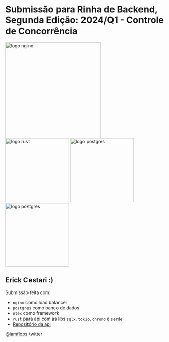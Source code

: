 # Submissão para Rinha de Backend, Segunda Edição: 2024/Q1 - Controle de Concorrência

<img src="https://upload.wikimedia.org/wikipedia/commons/c/c5/Nginx_logo.svg" alt="logo nginx" width="300" height="auto">
<br />
<img src="https://rustacean.net/assets/cuddlyferris.png" alt="logo rust" width="200" height="auto">
<img src="https://ntex.rs/img/logo.png" alt="logo postgres" width="200" height="auto">
<img src="https://upload.wikimedia.org/wikipedia/commons/2/29/Postgresql_elephant.svg" alt="logo postgres" width="200" height="auto">

## Erick Cestari :)

Submissão feita com:

- `nginx` como load balancer
- `postgres` como banco de dados
- `ntex` como framework
- `rust` para api com as libs `sqlx`, `tokio`, `chrono` e `serde`
- [Repositório da api](https://github.com/erickcestari/rinha-2024Q1-Ntex)

[@iamflops](https://twitter.com/iamflops)  twitter